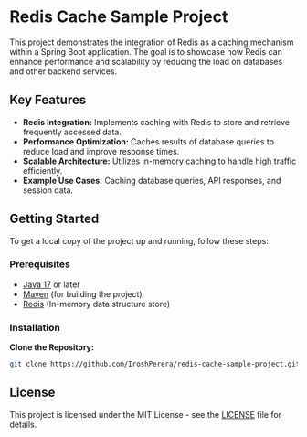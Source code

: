 # Redis Cache Sample Project

This project demonstrates the integration of Redis as a caching mechanism within a Spring Boot application. The goal is to showcase how Redis can enhance performance and scalability by reducing the load on databases and other backend services.

## Key Features
- **Redis Integration:** Implements caching with Redis to store and retrieve frequently accessed data.
- **Performance Optimization:** Caches results of database queries to reduce load and improve response times.
- **Scalable Architecture:** Utilizes in-memory caching to handle high traffic efficiently.
- **Example Use Cases:** Caching database queries, API responses, and session data.

## Getting Started

To get a local copy of the project up and running, follow these steps:

### Prerequisites

- [Java 17](https://openjdk.java.net/) or later
- [Maven](https://maven.apache.org/) (for building the project)
- [Redis](https://redis.io/) (In-memory data structure store)

### Installation

**Clone the Repository:**
   ```bash
   git clone https://github.com/IroshPerera/redis-cache-sample-project.git
```

## License
This project is licensed under the MIT License - see the [LICENSE](LICENSE) file for details.
